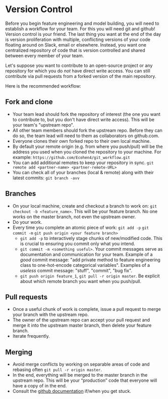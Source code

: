 Version Control
=====================
Before you begin feature engineering and model building, you will need to establish
a workflow for your team. For this you will need git and github! Version control is your friend.
The last thing you want at the end of the day is version proliferation with
multiple, conflicting versions of your code floating around on Slack, email or elsewhere.
Instead, you want one centralized repository of code that is version controlled
and shared between every member of your team.

Let's suppose you want to contribute to an open-source project or any repository for which you do _not_ have direct write access. You can still contribute via pull requests from a forked version of the main repository.

Here is the recommended workflow:

## Fork and clone
* Your team lead should fork the repository of interest (the one you want to contribute to, but you don't have direct write access). This will be your team's "upstream repo".
* All other team members should fork the upstream repo. Before they can do so, the team lead will need to them as collaborators on github.com.
* Everyone clones their own forked repo to their own local machine.
* By default your remote origin (e.g. from where you push/pull) will be the address you used when you cloned the repository to your machine. For example: `https://github.com/Ecohen4/git_workflow.git`
* You can add additional remotes to keep your repository in sync. `git remote add <partner-name> <partner-remote-URL>`
* You can check all of your branches (local & remote) along with their latest commits: `git branch -avv`

## Branches
* On your local machine, create and checkout a branch to work on: `git checkout -b <feature_name>`. This will be your feature branch. No one works on the master branch, not even the upstream owner.
* Do your work.
* Every time you complete an atomic piece of work: `git add -p` `git commit -m` `git push origin <your feature branch>`
  * `git add -p` to interactively stage chunks of new/modified code. This is crucial to ensuring you commit only what you intend.
  * `git commit -m <something useful>`. Your commit messages serve as documentation and communication for your team.
  Example of a _good_ commit message: "add private method to feature engineering class to one-hot-encode categorical variables".
  Examples of a _useless_ commit message: "stuff", "commit", "bug fix".
  * `git push origin feature_1`, `git pull -r origin master`. Be explicit about which remote branch you want when you push/pull.

## Pull requests
* Once a useful chunk of work is complete, issue a pull request to merge your branch with the upstream repo.
* The owner of the upstream repo can accept your pull request and merge it into the upstream master branch, then delete your feature branch.
* Iterate frequently.

## Merging
* Avoid merge conflicts by working on separable areas of code and rebasing often `git pull -r origin master`.
* In the end, everything will be merged to the master branch in the upstream repo.  This will be your “production” code that everyone will have a copy of in the end.
* Consult the [github documentation](https://guides.github.com/introduction/flow/) if/when you get stuck.
